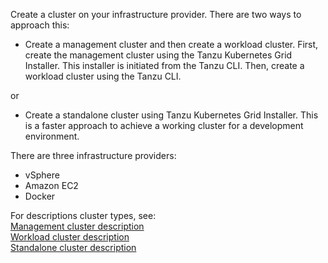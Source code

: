 Create a cluster on your infrastructure provider. There are two ways to approach this:  
   * Create a management cluster and then create a workload cluster. First, create the management cluster using the Tanzu Kubernetes Grid Installer. This installer is initiated from the Tanzu CLI. Then, create a workload cluster using the Tanzu CLI.

         
   or  
      
   * Create a standalone cluster using Tanzu Kubernetes Grid Installer. This is a faster approach to achieve a working cluster for a development environment. 

   There are three infrastructure providers:   

   * vSphere
   * Amazon EC2
   * Docker


For descriptions cluster types, see:<br>
[Management cluster description](installation-planning/#management-cluster-description)<br>
[Workload cluster description](installation-planning/#workload-cluster-description)<br>
[Standalone cluster description](installation-planning/#standalone-cluster-description)<br>